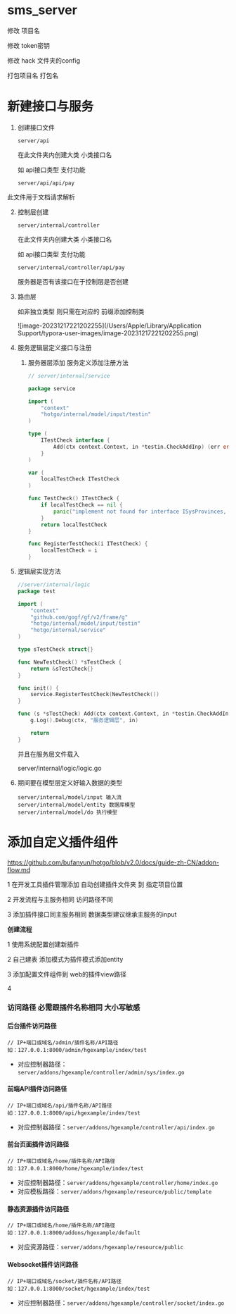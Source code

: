 # sms_server

修改 项目名 

修改 token密钥

修改 hack 文件夹的config

打包项目名 打包名



# 新建接口与服务

1. 创建接口文件

   ```
   server/api
   ```

   在此文件夹内创建大类 小类接口名

   如 api接口类型 支付功能

   ```
   server/api/api/pay
   ```



此文件用于文档请求解析

2. 控制层创建

   ```
   server/internal/controller
   ```

   在此文件夹内创建大类 小类接口名

   如 api接口类型 支付功能

   ```
   server/internal/controller/api/pay
   ```

   服务器是否有该接口在于控制层是否创建

3. 路由层

   如非独立类型 则只需在对应的 前缀添加控制类

   ![image-20231217221202255](/Users/Apple/Library/Application Support/typora-user-images/image-20231217221202255.png)

4. 服务逻辑层定义接口与注册

    1. 服务器层添加 服务定义添加注册方法

       ```go
       // server/internal/service
       
       package service
       
       import (
           "context"
           "hotgo/internal/model/input/testin"
       )
       
       type (
           ITestCheck interface {
               Add(ctx context.Context, in *testin.CheckAddInp) (err error)
           }
       )
       
       var (
           localTestCheck ITestCheck
       )
       
       func TestCheck() ITestCheck {
           if localTestCheck == nil {
               panic("implement not found for interface ISysProvinces, forgot register?")
           }
           return localTestCheck
       }
       
       func RegisterTestCheck(i ITestCheck) {
           localTestCheck = i
       }
       ```



2. 逻辑层实现方法

   ```go
   //server/internal/logic
   package test
   
   import (
       "context"
       "github.com/gogf/gf/v2/frame/g"
       "hotgo/internal/model/input/testin"
       "hotgo/internal/service"
   )
   
   type sTestCheck struct{}
   
   func NewTestCheck() *sTestCheck {
       return &sTestCheck{}
   }
   
   func init() {
       service.RegisterTestCheck(NewTestCheck())
   }
   
   func (s *sTestCheck) Add(ctx context.Context, in *testin.CheckAddInp) (err error) {
       g.Log().Debug(ctx, "服务逻辑层", in)
   
       return
   }
   
   ```

   并且在服务层文件载入

   server/internal/logic/logic.go

3. 期间要在模型层定义好输入数据的类型

   ```
   server/internal/model/input 输入流
   server/internal/model/entity 数据库模型
   server/internal/model/do 执行模型
   ```

      

# 添加自定义插件组件

https://github.com/bufanyun/hotgo/blob/v2.0/docs/guide-zh-CN/addon-flow.md

1 在开发工具插件管理添加 自动创建插件文件夹 到 指定项目位置

2 开发流程与主服务相同 访问路径不同

3 添加插件接口同主服务相同 数据类型建议继承主服务的input

**创建流程**

1 使用系统配置创建新插件 

2 自己建表 添加模式为插件模式添加entity

3 添加配置文件组件到 web的插件view路径

4  

### 访问路径 必需跟插件名称相同 大小写敏感

#### 后台插件访问路径

```
// IP+端口或域名/admin/插件名称/API路径
如：127.0.0.1:8000/admin/hgexample/index/test
```



- 对应控制器路径：`server/addons/hgexample/controller/admin/sys/index.go`

#### 前端API插件访问路径

```
// IP+端口或域名/api/插件名称/API路径
如：127.0.0.1:8000/api/hgexample/index/test
```



- 对应控制器路径：`server/addons/hgexample/controller/api/index.go`

#### 前台页面插件访问路径

```
// IP+端口或域名/home/插件名称/API路径
如：127.0.0.1:8000/home/hgexample/index/test
```



- 对应控制器路径：`server/addons/hgexample/controller/home/index.go`
- 对应模板路径：`server/addons/hgexample/resource/public/template`

#### 静态资源插件访问路径

```
// IP+端口或域名/home/插件名称/API路径
如：127.0.0.1:8000/addons/hgexample/default
```



- 对应资源路径：`server/addons/hgexample/resource/public`

#### Websocket插件访问路径

```
// IP+端口或域名/socket/插件名称/API路径
如：127.0.0.1:8000/socket/hgexample/index/test
```



- 对应控制器路径：`server/addons/hgexample/controller/socket/index.go`

